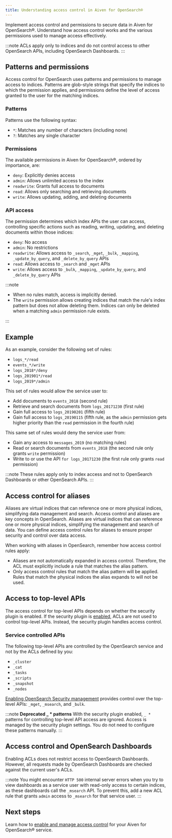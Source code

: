```yaml
---
title: Understanding access control in Aiven for OpenSearch®
---
```


Implement access control and permissions to secure data in Aiven for OpenSearch®. Understand how access control works and the various permissions used to manage access effectively.

:::note
ACLs apply only to indices and do not control access to other OpenSearch APIs,
including OpenSearch Dashboards.
:::

## Patterns and permissions

Access control for OpenSearch uses patterns and permissions to manage access to indices.
Patterns are glob-style strings that specify the indices to which the permission applies,
and permissions define the level of access granted to the user for the matching indices.

### Patterns

Patterns use the following syntax:

-   `*`: Matches any number of characters (including none)
-   `?`: Matches any single character

### Permissions

The available permissions in Aiven for OpenSearch®, ordered by importance, are:

-   `deny`: Explicitly denies access
-   `admin`: Allows unlimited access to the index
-   `readwrite`: Grants full access to documents
-   `read`: Allows only searching and retrieving documents
-   `write`: Allows updating, adding, and deleting documents

### API access

The permission determines which index APIs the user can access, controlling
specific actions such as reading, writing, updating, and deleting documents
within those indices:

-   `deny`: No access
-   `admin`: No restrictions
-   `readwrite`: Allows access to `_search`, `_mget`, `_bulk`,
    `_mapping`, `_update_by_query`, and `_delete_by_query` APIs
-   `read`: Allows access to `_search` and `_mget` APIs
-   `write`: Allows access to `_bulk`, `_mapping`, `_update_by_query`,
    and `_delete_by_query` APIs

:::note

 - When no rules match, access is implicitly denied.
 - The `write` permission allows creating indices that match the rule's index pattern
   but does not allow deleting them. Indices can only be deleted when a matching
   `admin` permission rule exists.

:::

## Example

As an example, consider the following set of rules:

-   `logs_*/read`
-   `events_*/write`
-   `logs_2018*/deny`
-   `logs_201901*/read`
-   `logs_2019*/admin`

This set of rules would allow the service user to:

-   Add documents to `events_2018` (second rule)
-   Retrieve and search documents from `logs_20171230` (first rule)
-   Gain full access to `logs_20190201` (fifth rule)
-   Gain full access to `logs_20190115` (fifth rule, as the `admin`
    permission gets higher priority than the `read` permission in the
    fourth rule)

This same set of rules would deny the service user from:

-   Gain any access to `messages_2019` (no matching rules)
-   Read or search documents from `events_2018` (the second rule only
    grants `write` permission)
-   Write to or use the API `for logs_20171230` (the first rule only
    grants `read` permission)

:::note
These rules apply only to index access and not to OpenSearch Dashboards or other
OpenSearch APIs.
:::

## Access control for aliases

Aliases are virtual indices that can reference one or more physical indices,
simplifying data management and search.
Access control and aliases are key concepts in OpenSearch. Aliases are
virtual indices that can reference one or more physical indices,
simplifying the management and search of data. You can define access control rules
for aliases to ensure proper security and control over data access.

When working with aliases in OpenSearch, remember how access control rules apply:

-   Aliases are not automatically expanded in access control. Therefore,
    the ACL must explicitly include a rule that matches the alias
    pattern.
-   Only access control rules that match the alias pattern will be applied.
    Rules that match the physical indices the alias expands to will not be used.

## Access to top-level APIs

The access control for top-level APIs depends on whether the security plugin is
enabled. If the security plugin is
[enabled](/docs/products/opensearch/howto/enable-opensearch-security),
ACLs are not used to control top-level APIs.
Instead, the security plugin handles access control.

### Service controlled APIs

The following top-level APIs are controlled by the OpenSearch service
and not by the ACLs defined by you:

- `_cluster`
- `_cat`
- `_tasks`
- `_scripts`
- `_snapshot`
- `_nodes`

[Enabling OpenSearch Security management](/docs/products/opensearch/howto/enable-opensearch-security)
provides control over the
top-level APIs: `_mget`, `_msearch`, and `_bulk`.

:::note
**Deprecated _ * patterns**
With the security plugin enabled, `_ *` patterns for controlling top-level API
access are ignored. Access is managed by the security plugin settings. You do not
need to configure these patterns manually.
:::

## Access control and OpenSearch Dashboards

Enabling ACLs does not restrict access to OpenSearch Dashboards.
However, all requests made by OpenSearch Dashboards are checked against
the current user's ACLs.

:::note
You might encounter `HTTP 500` internal server errors when you try to
view dashboards as a service user with read-only access to certain
indices, as these dashboards call the `_msearch` API. To prevent this,
add a new ACL rule that grants `admin` access to `_msearch` for that
service user.
:::

## Next steps

Learn how to
[enable and manage access control](/docs/products/opensearch/howto/control_access_to_content)
for your Aiven for OpenSearch® service.
